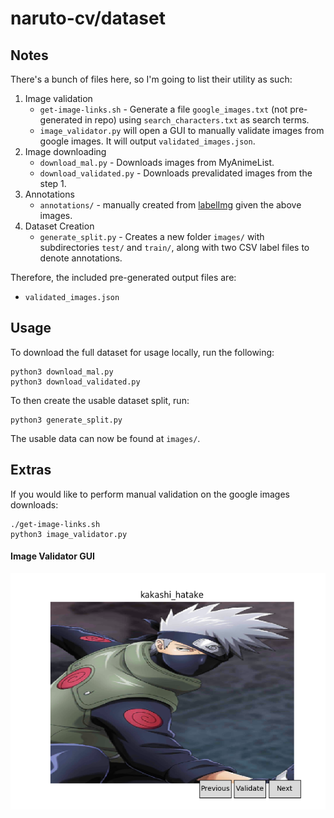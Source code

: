 # naruto-cv/dataset

## Notes
There's a bunch of files here, so I'm going to list their utility as such:
1. Image validation
    - `get-image-links.sh` - Generate a file `google_images.txt` (not pre-generated in repo) using `search_characters.txt` as search terms.
    - `image_validator.py` will open a GUI to manually validate images from google images.  It will output `validated_images.json`.
2. Image downloading
    - `download_mal.py` - Downloads images from MyAnimeList.
    - `download_validated.py` - Downloads prevalidated images from the step 1.
3. Annotations
    - `annotations/` - manually created from [labelImg](https://github.com/tzutalin/labelImg) given the above images.
4. Dataset Creation
    - `generate_split.py` - Creates a new folder `images/` with subdirectories `test/` and `train/`, along with two CSV label files to denote annotations.

Therefore, the included pre-generated output files are:
 - `validated_images.json`

## Usage
To download the full dataset for usage locally, run the following:
```
python3 download_mal.py
python3 download_validated.py
```
To then create the usable dataset split, run:
```
python3 generate_split.py
```
The usable data can now be found at `images/`.

## Extras
If you would like to perform manual validation on the google images downloads:
```
./get-image-links.sh
python3 image_validator.py
```

#### Image Validator GUI
![](../readme-images/image_validator.png)

